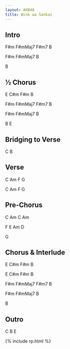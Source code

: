 ```yaml
---
layout: AKB48
title: Wink wa Sankai
---
```

## Intro 
F#m F#mMaj7 F#m7 B 

F#m F#mMaj7 B 

B 

## ½ Chorus 
E C#m F#m B 

F#m F#mMaj7 F#m7 B 

F#m F#mMaj7 B
 
B E 

## Bridging to Verse 
C B 

## Verse 
C Am F G 

C Am F G 

## Pre-Chorus 
C Am C Am 

F E Am D 

G 

## Chorus & Interlude 
E C#m F#m B 

E C#m F#m B 

F#m F#mMaj7 F#m7 B 

F#m F#mMaj7 B 

B 

## Outro 
C B E 

{% include rp.html %}

